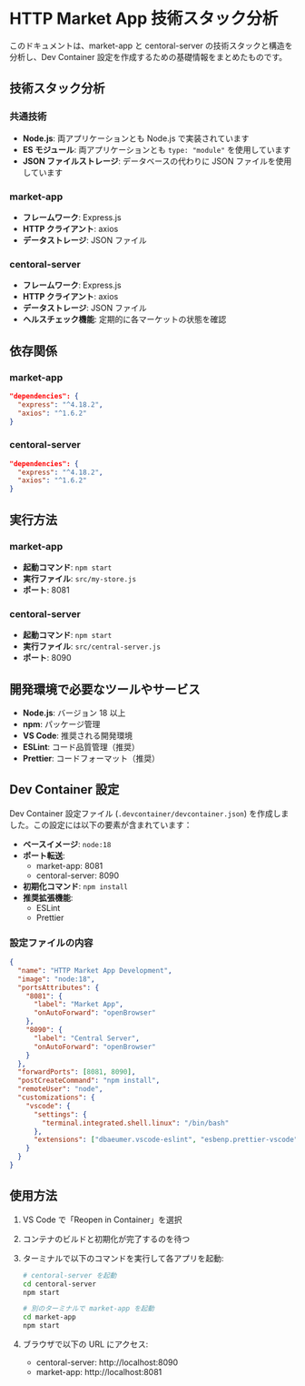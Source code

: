 # HTTP Market App 技術スタック分析

このドキュメントは、market-app と centoral-server の技術スタックと構造を分析し、Dev Container 設定を作成するための基礎情報をまとめたものです。

## 技術スタック分析

### 共通技術

- **Node.js**: 両アプリケーションとも Node.js で実装されています
- **ES モジュール**: 両アプリケーションとも `type: "module"` を使用しています
- **JSON ファイルストレージ**: データベースの代わりに JSON ファイルを使用しています

### market-app

- **フレームワーク**: Express.js
- **HTTP クライアント**: axios
- **データストレージ**: JSON ファイル

### centoral-server

- **フレームワーク**: Express.js
- **HTTP クライアント**: axios
- **データストレージ**: JSON ファイル
- **ヘルスチェック機能**: 定期的に各マーケットの状態を確認

## 依存関係

### market-app

```json
"dependencies": {
  "express": "^4.18.2",
  "axios": "^1.6.2"
}
```

### centoral-server

```json
"dependencies": {
  "express": "^4.18.2",
  "axios": "^1.6.2"
}
```

## 実行方法

### market-app

- **起動コマンド**: `npm start`
- **実行ファイル**: `src/my-store.js`
- **ポート**: 8081

### centoral-server

- **起動コマンド**: `npm start`
- **実行ファイル**: `src/central-server.js`
- **ポート**: 8090

## 開発環境で必要なツールやサービス

- **Node.js**: バージョン 18 以上
- **npm**: パッケージ管理
- **VS Code**: 推奨される開発環境
- **ESLint**: コード品質管理（推奨）
- **Prettier**: コードフォーマット（推奨）

## Dev Container 設定

Dev Container 設定ファイル (`.devcontainer/devcontainer.json`) を作成しました。この設定には以下の要素が含まれています：

- **ベースイメージ**: `node:18`
- **ポート転送**:
  - market-app: 8081
  - centoral-server: 8090
- **初期化コマンド**: `npm install`
- **推奨拡張機能**:
  - ESLint
  - Prettier

### 設定ファイルの内容

```json
{
  "name": "HTTP Market App Development",
  "image": "node:18",
  "portsAttributes": {
    "8081": {
      "label": "Market App",
      "onAutoForward": "openBrowser"
    },
    "8090": {
      "label": "Central Server",
      "onAutoForward": "openBrowser"
    }
  },
  "forwardPorts": [8081, 8090],
  "postCreateCommand": "npm install",
  "remoteUser": "node",
  "customizations": {
    "vscode": {
      "settings": {
        "terminal.integrated.shell.linux": "/bin/bash"
      },
      "extensions": ["dbaeumer.vscode-eslint", "esbenp.prettier-vscode"]
    }
  }
}
```

## 使用方法

1. VS Code で「Reopen in Container」を選択
2. コンテナのビルドと初期化が完了するのを待つ
3. ターミナルで以下のコマンドを実行して各アプリを起動:

   ```bash
   # centoral-server を起動
   cd centoral-server
   npm start

   # 別のターミナルで market-app を起動
   cd market-app
   npm start
   ```

4. ブラウザで以下の URL にアクセス:
   - centoral-server: http://localhost:8090
   - market-app: http://localhost:8081
